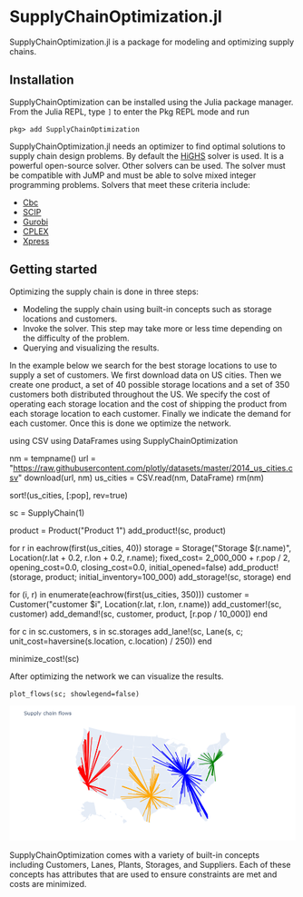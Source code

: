 # SupplyChainOptimization.jl

SupplyChainOptimization.jl is a package for modeling and optimizing supply chains.

## Installation

SupplyChainOptimization can be installed using the Julia package manager.
From the Julia REPL, type `]` to enter the Pkg REPL mode and run

```
pkg> add SupplyChainOptimization
```

SupplyChainOptimization.jl needs an optimizer to find optimal solutions to supply chain design problems. By default the [HiGHS](https://github.com/jump-dev/HiGHS.jl) solver is used. It is a powerful open-source solver. Other solvers can be used. The solver must be compatible with JuMP and must be able to
solve mixed integer programming problems. Solvers that meet these criteria include:

- [Cbc](https://github.com/jump-dev/Cbc.jl)
- [SCIP](https://github.com/scipopt/SCIP.jl)
- [Gurobi](https://github.com/jump-dev/Gurobi.jl)
- [CPLEX](https://github.com/jump-dev/CPLEX.jl)
- [Xpress](https://github.com/jump-dev/Xpress.jl)

## Getting started

Optimizing the supply chain is done in three steps:

- Modeling the supply chain using built-in concepts such as storage locations and customers.
- Invoke the solver. This step may take more or less time depending on the difficulty of the problem.
- Querying and visualizing the results.

In the example below we search for the best storage locations to use to supply a set of customers. We first download data on
US cities. Then we create one product, a set of 40 possible storage locations and a set of 350 customers both distributed throughout the US.
We specify the cost of operating each storage location and the cost of shipping the product from each storage location to each customer. Finally we indicate the demand for each customer. Once this is done we optimize the network.

using CSV
using DataFrames
using SupplyChainOptimization

nm = tempname()
url = "https://raw.githubusercontent.com/plotly/datasets/master/2014_us_cities.csv"
download(url, nm)
us_cities = CSV.read(nm, DataFrame)
rm(nm)

sort!(us_cities, [:pop], rev=true)

sc = SupplyChain(1)

product = Product("Product 1")
add_product!(sc, product)

for r in eachrow(first(us_cities, 40))
    storage = Storage("Storage $(r.name)", Location(r.lat + 0.2, r.lon + 0.2, r.name);
            fixed_cost= 2_000_000 + r.pop / 2,
            opening_cost=0.0,
            closing_cost=0.0,
            initial_opened=false)
    add_product!(storage, product; initial_inventory=100_000)
    add_storage!(sc, storage)
end

for (i, r) in enumerate(eachrow(first(us_cities, 350)))
    customer = Customer("customer $i", Location(r.lat, r.lon, r.name))
    add_customer!(sc, customer)
    add_demand!(sc, customer, product, [r.pop / 10_000])
end

for c in sc.customers, s in sc.storages
    add_lane!(sc, Lane(s, c; unit_cost=haversine(s.location, c.location) / 250))
end

minimize_cost!(sc)

After optimizing the network we can visualize the results.

```
plot_flows(sc; showlegend=false)
```

![getting_started](./assets/getting_started.png)

SupplyChainOptimization comes with a variety of built-in concepts including Customers, Lanes, Plants, Storages, and Suppliers.
Each of these concepts has attributes that are used to ensure constraints are met and costs are minimized.
